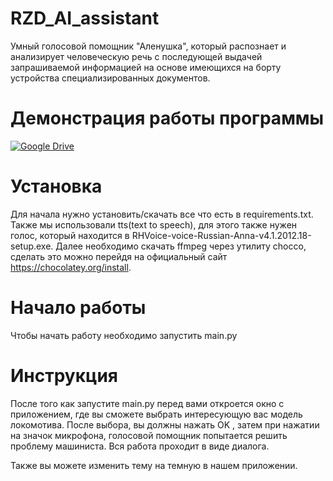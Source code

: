# RZD_AI_assistant

Умный голосовой помощник "Аленушка", который распознает и анализирует человеческую речь с последующей выдачей запрашиваемой информацией на основе имеющихся на борту устройства специализированных документов. 

# Демонстрация работы программы

[![Google Drive](https://img.shields.io/badge/Google%20Drive-4285F4?style=for-the-badge&logo=googledrive&logoColor=white)](https://drive.google.com/file/d/1Z5qTaE2CnHF0Iq3jtPDHt3ysCvrwFBjD/view?usp=sharing)

# Установка

Для начала нужно установить/скачать все что есть в requirements.txt. Также мы использовали tts(text to speech), для этого также нужен голос, который находится в RHVoice-voice-Russian-Anna-v4.1.2012.18-setup.exe. Далее необходимо скачать ffmpeg через утилиту chocco, сделать это можно перейдя на официальный сайт https://chocolatey.org/install. 

# Начало работы

Чтобы начать работу необходимо запустить main.py


# Инструкция

После того как запустите main.py перед вами откроется окно с приложением, где вы сможете выбрать интересующую вас модель локомотива. После выбора, вы должны нажать OK , затем при нажатии на значок микрофона, голосовой помощник попытается решить проблему машиниста. Вся работа проходит в виде диалога.

Также вы можете изменить тему на темную в нашем приложении.
 


